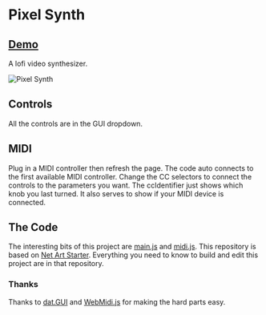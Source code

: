 # Pixel Synth

## [Demo](https://pixelsynth.com)

A lofi video synthesizer.

![Pixel Synth](http://pixelsynth.com/img/screen.png)

## Controls

All the controls are in the GUI dropdown.

## MIDI

Plug in a MIDI controller then refresh the page. The code auto connects to the first available MIDI controller. Change the CC selectors to connect the controls to the parameters you want. The ccIdentifier just shows which knob you last turned. It also serves to show if your MIDI device is connected.

## The Code

The interesting bits of this project are [main.js](https://github.com/gridwalk/pixel-synth/blob/master/src/js/app/main.js) and [midi.js](https://github.com/gridwalk/pixel-synth/blob/master/src/js/app/midi.js). This repository is based on [Net Art Starter](https://github.com/gridwalk/net-art-starter). Everything you need to know to build and edit this project are in that repository.

### Thanks

Thanks to [dat.GUI](https://github.com/dataarts/dat.gui) and [WebMidi.js](https://github.com/cotejp/webmidi) for making the hard parts easy.

